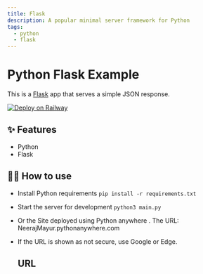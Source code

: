 ```yaml
---
title: Flask
description: A popular minimal server framework for Python
tags:
  - python
  - flask
---
```


# Python Flask Example

This is a [Flask](https://flask.palletsprojects.com/en/1.1.x/) app that serves a simple JSON response.

[![Deploy on Railway](https://railway.app/button.svg)](https://railway.app/new/template/zUcpux)

## ✨ Features

- Python
- Flask

## 💁‍♀️ How to use

- Install Python requirements `pip install -r requirements.txt`
- Start the server for development `python3 main.py`
- Or the Site deployed using Python anywhere . The URL: NeerajMayur.pythonanywhere.com
- If the URL is shown as not secure, use Google or Edge.

  ## URL<br>
  <a href = neerajmayur.pythonanywhere.com>
